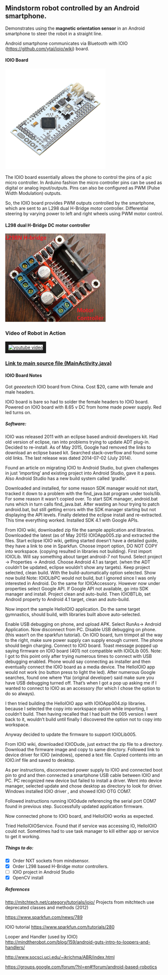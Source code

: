 ## Mindstorm robot controlled by an Android smartphone.

Demonstrates using the **magnetic orientation sensor**
in an Android smartphone to steer the robot in a straight line.

Android smartphone communicates via Bluetooth
with IOIO (https://github.com/ytai/ioio/wiki) board.
#### IOIO Board
![IOIO](/images/ioio.png  "IOIO")

The IOIO board essentially allows the phone to control the pins of a pic micro controller.
In Arduino fashion the micro controller pins can be used as digital or analog input/outputs.
Pins can also be configured as PWM (Pulse Width Modulation) outputs.

So, the IOIO board provides PWM outputs controlled by the smartphone, which are sent to
an L298 dual H-Bridge motor controller. Differential steering by varying power to left and right wheels using PWM motor control.

#### L298 dual H-Bridge DC motor controller
![motor](/images/l298.png "H-Bridge")

### Video of Robot in Action
<a href="http://www.youtube.com/watch?feature=player_embedded&v=7GzuBxc2jFg" target="_blank"><img src="http://img.youtube.com/vi/7GzuBxc2jFg/0.jpg"
alt="youtube video" width="480" height="360" border="10" /></a>

### [Link to main source file (MainActivity.java)](/src/app/ioio/orientcontrol/MainActivity.java)

#### IOIO Board Notes

Got *geeeetech* IOIO board from China. Cost $20, came with female and male headers.

IOIO board is bare so had to solder the female headers to IOIO board.
Powered on IOIO board with 8.65 v DC from home made power supply. Red led turns on.

##### Software:
IOIO was released 2011 with an eclipse based android developers kit. Had old version of eclipse, ran into problems trying to update ADT plug-in. Decided to re-install.
As of May 2015, Google had removed the links to download an eclipse based kit. Searched stack-overflow and found some old links. The last release was dated 2014-07-02 (July 2014).

Found an article on migrating IOIO to Android Studio, but given challenges in just ‘importing’ and existing project into Android Studio, gave it a pass. Also Android Studio has a new build system called ‘gradle’.

Downloaded and installed, for some reason SDK manager would not start, tracked it down to a problem with the find_java.bat program under tools/lib. For some reason it wasn’t copied over. To start SDK manager, android.bat runs which in turn calls find_java.bat. After wasting an hour trying to patch android.bat, but still getting errors with the SDK manager starting but not displaying the API levels. Finally deleted the eclipse install and re-extracted. This time everything worked. Installed SDK 4.1 with Google APIs.

From IOIO wiki, downloaded zip file the sample application and libraries. Downloaded the latest (as of May 2015) IOIOApp005.zip and extracted the files.
Start eclipse
IOIO wiki, getting started doesn’t have a detailed guide, they have a link to one in Sparkfun.
Choose import option, DO NOT COPY into workspace. (copying resulted in libraries not building).
First import IOIOLib. Will say something about target android-7 not found.
Select project → Properties → Android. Choose Android 4.1 as target. (when the ADT couldn’t be updated, eclipse wouldn’t show any targets). Keep project selected, clean build. With the build-automatically option selected. Show now build
Note: IOIOLibPC would not build, but I ignored since I was only interested in Android.
Do the same for IOIOAccessory. However now under properties select Google API. If Google API not available, go into SDK manager and install. Project clean and auto-build.
Then IOIOBTLib, set Android property to Android 4.1 target, clean and auto-build.

Now import  the sample HelloIOIO application. Do the same target gymnastics, should build, with libraries built above auto-selected.

Enable USB debugging on phone, and upload APK. Select RunAs→ Android Application.
Now disconnect from PC.
Disable USB debugging on phone. (this wasn’t on the sparkfun tutorial).
On IOIO board, turn trimpot all the way to the right, make sure power supply can supply enough current. The phone should begin charging.
Connect to IOIO board. Toast message popped up saying firmware on IOIO board (401) not compatible with IOIOLib 005.
Note: I got to this point only after trying numerous times to connect with USB debugging enabled. Phone would say connecting as installer and then eventually connect the IOIO board as a media device. The HelloIOIO app would not work (no button press to light the led).
After numerous Google searches, found one where Ytai (original developer) said make sure you have USB debugging turned off. That’s when I got a pop up asking me if I wanted to connect to IOIO as an accessory (for which I chose the option to do so always).

I then tried building the HelloIOIO app with IOIOApp004.zip libraries. because I selected the copy into workspace option while importing, I couldn’t build. Then having recalled that I had built the 005 version I went back to it, wouldn’t build until finally I discovered the option not to copy into workspace.

Anyway decided to update the firmware to support IOIOLib005.

From IOIO wiki, downloaded IOIODude, just extract the zip file to a directory.
Download the firmware image and copy to same directory.
Followed link to device driver for IOIO (windows), opened a text file. Copied contents into an IOIO.inf file and saved to desktop.

As per instructions, disconnected power supply to IOIO and connected boot pin to gnd and then connected a smartphone USB cable between IOIO and PC. PC recognized new device but failed to install a driver. Went into device manager, selected update and chose desktop as directory to look for driver. Windows installed IOIO driver , and showed IOIO OTG COM7.

Followed instructions running IOIOdude referencing the serial port COM7 found in previous step.
Successfully updated application firmware.

Now connected phone to IOIO board, and HelloIOIO works as expected.

Tried HelloIOIOService. Found that if service was accessing IO, HelloIOIO could not. Sometimes had to use task manager to kill either app or service to get it working.

##### Things to do:

- [x] Order NXT sockets from mindsensor.
- [x] Order L298 based H-Bridge motor controllers.
- [ ] IOIO project in Android Studio
- [x] OpenCV install

##### References

http://mitchtech.net/category/tutorials/ioio/
Projects from mitchtech use deprecated classes and methods (2012)

https://www.sparkfun.com/news/789

IOIO tutorial
https://www.sparkfun.com/tutorials/280

Looper and Handler (used by IOIO)
http://mindtherobot.com/blog/159/android-guts-intro-to-loopers-and-handlers/

http://www.socsci.uci.edu/~jkrichma/ABR/index.html

https://groups.google.com/forum/?hl=en#!forum/android-based-robotics
